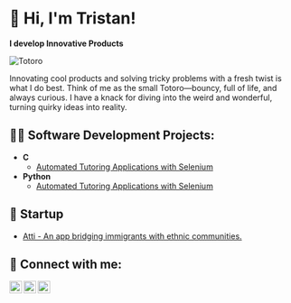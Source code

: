 <h1>👋 Hi, I'm Tristan!</h1>

**I develop Innovative Products**

![Totoro](https://github.com/sunghoonsh3/sunghoonsh3/issues/1#issue-2191103339)

Innovating cool products and solving tricky problems with a fresh twist is what I do best. Think of me as the small Totoro—bouncy, full of life, and always curious. I have a knack for diving into the weird and wonderful, turning quirky ideas into reality.


<h2>👨‍💻 Software Development Projects:</h2>

- <b>C</b>
  - [Automated Tutoring Applications with Selenium](https://github.com/joshmadakor1/Package-Delivery-Pathfinding-Algorithm)
- <b>Python</b>
  - [Automated Tutoring Applications with Selenium](https://github.com/sunghoonsh3/pythonProject/tree/main)

<h2>🚀 Startup</h2>

- [Atti - An app bridging immigrants with ethnic communities.](https://atti.app)

<h2> 🤳 Connect with me:</h2>

[<img align="left" alt="TristanShin | LinkedIn" width="22px" src="https://cdn.jsdelivr.net/npm/simple-icons@v3/icons/linkedin.svg" />][linkedin]
[<img align="left" alt="TristanShin | Instagram" width="22px" src="https://cdn.jsdelivr.net/npm/simple-icons@v3/icons/instagram.svg" />][Instagram]
[<img align="left" alt="TristanShin | Instagram" width="22px" src="https://cdn.jsdelivr.net/npm/simple-icons/icons/wordpress.svg" />][Wordpress]

[instagram]: https://www.instagram.com/hooni_tri?igsh=ejkyZzE2Z2l5cWto&utm_source=qr
[linkedin]: https://www.linkedin.com/in/tristan-shin/
[Wordpress]: https://myexpositions.com
